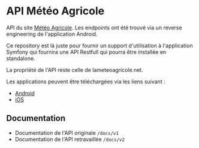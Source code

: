 # API Météo Agricole

API du site [Météo Agricole](https://www.lameteoagricole.net/). Les endpoints ont été trouvé via un reverse engineering
de l'application Android.

Ce repository est là juste pour fournir un support d'utilisation à l'application Symfony qui fournira une API Restfull
qui pourra être installée en standalone.

La propriété de l'API reste celle de lameteoagricole.net.

Les applications peuvent être téléchargées via les liens suivant :
- [Android](https://play.google.com/store/apps/details?id=fr.lameteoagricole.meteoagricoleapp)
- [iOS](https://apps.apple.com/fr/app/la-météo-agricole/id993697591)

## Documentation

- Documentation de l'API originale `/docs/v1`
- Documentation de l'API retravaillée `/docs/v2`
